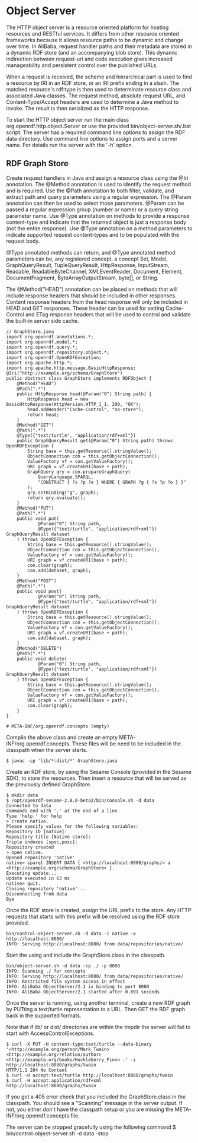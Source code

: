 Object Server
=============
 
 The HTTP object server is a resource oriented platform for hosting resources and RESTful services. It differs from other resource oriented frameworks because it allows resource paths to be dynamic and change over time. In AliBaba, request handler paths and their metadata are stored in a dynamic RDF store (and an accompanying blob store). This dynamic indirection between request-uri and code execution gives increased manageability and persistent control over the published URLs.

 When a request is received, the scheme and hierarchical part is used to find a resource by IRI in an RDF store, or an IRI prefix ending in a slash. The matched resource's rdf:type is then used to determinate resource class and associated Java classes. The request method, absolute request URL, and Content-Type/Accept headers are used to determine a Java method to invoke. The result is then serialized as the HTTP response.
 
 To start the HTTP object server run the main class org.openrdf.http.object.Server or use the provided bin/object-server.sh/.bat script.
 The server has a required command line options to assign the RDF data
 directory. Use command line options to assign ports and a server name. For details run the server with the '-h' option.

RDF Graph Store
---------------

 Create request handlers in Java and assign a resource class using the @Iri annotation. The @Method annotation is used to identify the request method and is required. Use the @Path annotation to both filter, validate, and extract path and query parameters using a regular expression. The @Param annotation can then be used to select those parameters. @Param can be passed a regular expression group (number or name) or a query string parameter name. Use @Type annotation on methods to provide a response content-type and indicate that the returned object is just a response body (not the entire response). Use @Type annotation on a method parameters to indicate supported request content-types and to be populated with the request body.

 @Type annotated methods can return, and @Type annotated method parameters can be, any registered concept, a concept Set, Model, GraphQueryResult, TupleQueryResult, HttpResponse, InputStream, Readable, ReadableByteChannel, XMLEventReader, Document, Element, DocumentFragment, ByteArrayOutputStream, byte[], or String.

 The @Method("HEAD") annotation can be placed on methods that will include response headers that should be included in other responses. Content response headers from the head response will only be included in HEAD and GET responses. These header can be used for setting Cache-Control and ETag response headers that will be used to control and validate the built-in server side cache.

    // GraphStore.java
    import org.openrdf.annotations.*;
    import org.openrdf.model.*;
    import org.openrdf.query.*;
    import org.openrdf.repository.object.*;
    import org.openrdf.OpenRDFException;
    import org.apache.http.*;
    import org.apache.http.message.BasicHttpResponse;
    @Iri("http://example.org/schema/GraphStore")
    public abstract class GraphStore implements RDFObject {
        @Method("HEAD")
        @Path(".*")
        public HttpResponse head(@Param("0") String path) {
            HttpResponse head = new BasicHttpResponse(HttpVersion.HTTP_1_1, 200, "OK");
            head.addHeader("Cache-Control", "no-store");
            return head;
        }
        @Method("GET")
        @Path(".*")
        @Type({"text/turtle", "application/rdf+xml"})
        public GraphQueryResult get(@Param("0") String path) throws OpenRDFException {
            String base = this.getResource().stringValue();
            ObjectConnection con = this.getObjectConnection();
            ValueFactory vf = con.getValueFactory();
            URI graph = vf.createURI(base + path);
            GraphQuery qry = con.prepareGraphQuery(
                QueryLanguage.SPARQL,
                "CONSTRUCT { ?s ?p ?o } WHERE { GRAPH ?g { ?s ?p ?o } }"
            );
            qry.setBinding("g", graph);
            return qry.evaluate();
        }
        @Method("PUT")
        @Path(".*")
        public void put(
                @Param("0") String path,
                @Type({"text/turtle", "application/rdf+xml"}) GraphQueryResult dataset
        ) throws OpenRDFException {
            String base = this.getResource().stringValue();
            ObjectConnection con = this.getObjectConnection();
            ValueFactory vf = con.getValueFactory();
            URI graph = vf.createURI(base + path);
            con.clear(graph);
            con.add(dataset, graph);
        }
        @Method("POST")
        @Path(".*")
        public void post(
                @Param("0") String path,
                @Type({"text/turtle", "application/rdf+xml"}) GraphQueryResult dataset
        ) throws OpenRDFException {
            String base = this.getResource().stringValue();
            ObjectConnection con = this.getObjectConnection();
            ValueFactory vf = con.getValueFactory();
            URI graph = vf.createURI(base + path);
            con.add(dataset, graph);
        }
        @Method("DELETE")
        @Path(".*")
        public void delete(
                @Param("0") String path,
                @Type({"text/turtle", "application/rdf+xml"}) GraphQueryResult dataset
        ) throws OpenRDFException {
            String base = this.getResource().stringValue();
            ObjectConnection con = this.getObjectConnection();
            ValueFactory vf = con.getValueFactory();
            URI graph = vf.createURI(base + path);
            con.clear(graph);
        }
    }

    # META-INF/org.openrdf.concepts (empty)

 Compile the above class and create an empty META-INF/org.openrdf.concepts. These files will be need to be included in the classpath when the server starts.

    $ javac -cp 'lib/*:dist/*' GraphStore.java

 Create an RDF store, by using the Sesame Console (provided in the Sesame SDK), to store the resources. Then insert a resource that will be served as the previously defined GraphStore.

    $ mkdir data
    $ /opt/openrdf-sesame-2.8.0-beta2/bin/console.sh -d data
    Connected to data
    Commands end with '.' at the end of a line
    Type 'help.' for help
    > create native.
    Please specify values for the following variables:
    Repository ID [native]: 
    Repository title [Native store]: 
    Triple indexes [spoc,posc]: 
    Repository created
    > open native.
    Opened repository 'native'
    native> sparql INSERT DATA { <http://localhost:8080/graphs/> a <http://example.org/schema/GraphStore> }.
    Executing update...
    Update executed in 63 ms
    native> quit.
    Closing repository 'native'...
    Disconnecting from data
    Bye

 Once the RDF store is created, assign the URL prefix to the store. Any HTTP requests that starts with this prefix will be resolved using the RDF store provided.

    bin/control-object-server.sh -d data -i native -x http://localhost:8080/
    INFO: Serving http://localhost:8080/ from data/repositories/native/

 Start the using and include the GraphStore.class in the classpath.

    bin/object-server.sh -d data -cp ./ -p 8080
    INFO: Scanning ./ for concepts
    INFO: Serving http://localhost:8080/ from data/repositories/native/
    INFO: Restricted file system access in effect
    INFO: AliBaba ObjectServer/2.1 is binding to port 8080 
    INFO: AliBaba ObjectServer/2.1 started after 0.891 seconds

 Once the server is running, using another terminal, create a new RDF graph by PUTting a text/turtle representation to a URL. Then GET the RDF graph back in the supported formats.

 Note that if lib/ or dist/ directories are within the tmpdir the server will fail to start with AccessControlExceptions.

    $ curl -X PUT -H content-type:text/turtle --data-binary '<http://example.org/person/Mark_Twain> <http://example.org/relation/author> <http://example.org/books/Huckleberry_Finn> .' -i http://localhost:8080/graphs/twain
    HTTP/1.1 204 No Content
    $ curl -H accept:text/turtle http://localhost:8080/graphs/twain
    $ curl -H accept:application/rdf+xml http://localhost:8080/graphs/twain

 If you get a 405 error check that you included the GraphStore.class in the classpath. You should see a "Scanning" message in the server output. If not, you either don't have the classpath setup or you are missing the META-INF/org.openrdf.concepts file.

 The server can be stopped gracefully using the following command
    $ bin/control-object-server.sh -d data -stop


